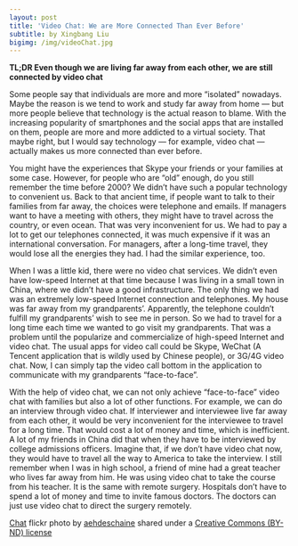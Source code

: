 ```yaml
---
layout: post
title: 'Video Chat: We are More Connected Than Ever Before'
subtitle: by Xingbang Liu
bigimg: /img/videoChat.jpg
---
```

**TL;DR Even though we are living far away from each other, we are still connected by video chat**

Some people say that individuals are more and more “isolated” nowadays. Maybe the reason is we tend to work and study far away from home &mdash; but more people believe that technology is the actual reason to blame. With the increasing popularity of smartphones and the social apps that are installed on them, people are more and more addicted to a virtual society. That maybe right, but I would say technology &mdash; for example, video chat &mdash; actually makes us more connected than ever before.

You might have the experiences that Skype your friends or your families at some case. However, for people who are “old” enough, do you still remember the time before 2000? We didn’t have such a popular technology to convenient us. Back to that ancient time, if people want to talk to their families from far away, the choices were telephone and emails. If managers want to have a meeting with others, they might have to travel across the country, or even ocean. That was very inconvenient for us. We had to pay a lot to get our telephones connected, it was much expensive if it was an international conversation. For managers, after a long-time travel, they would lose all the energies they had. I had the similar experience, too.

When I was a little kid, there were no video chat services. We didn’t even have low-speed Internet at that time because I was living in a small town in China, where we didn’t have a good infrastructure. The only thing we had was an extremely low-speed Internet connection and telephones. My house was far away from my grandparents’. Apparently, the telephone couldn’t fulfill my grandparents’ wish to see me in person. So we had to travel for a long time each time we wanted to go visit my grandparents. That was a problem until the popularize and commercialize of high-speed Internet and video chat. The usual apps for video call could be Skype, WeChat (A Tencent application that is wildly used by Chinese people), or 3G/4G video chat. Now, I can simply tap the video call bottom in the application to communicate with my grandparents “face-to-face”.

With the help of video chat, we can not only achieve “face-to-face” video chat with families but also a lot of other functions. For example, we can do an interview through video chat. If interviewer and interviewee live far away from each other, it would be very inconvenient for the interviewee to travel for a long time. That would cost a lot of money and time, which is inefficient. A lot of my friends in China did that when they have to be interviewed by college admissions officers. Imagine that, if we don’t have video chat now, they would have to travel all the way to America to take the interview. I still remember when I was in high school, a friend of mine had a great teacher who lives far away from him. He was using video chat to take the course from his teacher. It is the same with remote surgery. Hospitals don’t have to spend a lot of money and time to invite famous doctors. The doctors can just use video chat to direct the surgery remotely.

<a title="Chat" href="https://flickr.com/photos/aehdeschaine/14567009968">Chat</a> flickr photo by <a href="https://flickr.com/people/aehdeschaine">aehdeschaine</a> shared under a <a href="https://creativecommons.org/licenses/by-nd/2.0/">Creative Commons (BY-ND) license</a>
